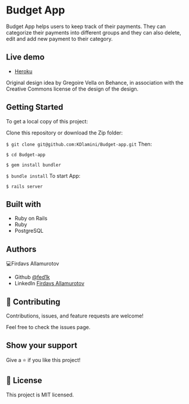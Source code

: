 # Budget App
Budget App helps users to keep track of their payments. They can categorize their payments into different
groups and they can also delete, edit and add new payment to their category.
## Live demo

 * [Heroku]()


Original design idea by Gregoire Vella on Behance, in association with the Creative Commons license of the design of the design.


## Getting Started
To get a local copy of this project:

Clone this repository or download the Zip folder:

` $ git clone git@github.com:KDlamini/Budget-app.git `
Then:

`$ cd Budget-app`

` $ gem install bundler `

` $ bundle install `
To start App:

` $ rails server `







## Built with
 * Ruby on Rails
 * Ruby
 * PostgreSQL


## Authors
💻Firdavs Allamurotov
  * Github [@fed1k](https://github.com/fed1k)
  * LinkedIn [Firdavs Allamurotov](https://www.linkedin.com/in/firdavs-allamurotov/)

## 🤝 Contributing
Contributions, issues, and feature requests are welcome!

Feel free to check the issues page.

## Show your support
Give a ⭐️ if you like this project!

## 📝 License
This project is MIT licensed.